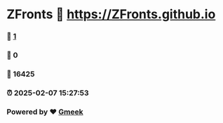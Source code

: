 # ZFronts :link: https://ZFronts.github.io 
### :page_facing_up: [1](https://ZFronts.github.io/tag.html) 
### :speech_balloon: 0 
### :hibiscus: 16425 
### :alarm_clock: 2025-02-07 15:27:53 
### Powered by :heart: [Gmeek](https://github.com/Meekdai/Gmeek)
